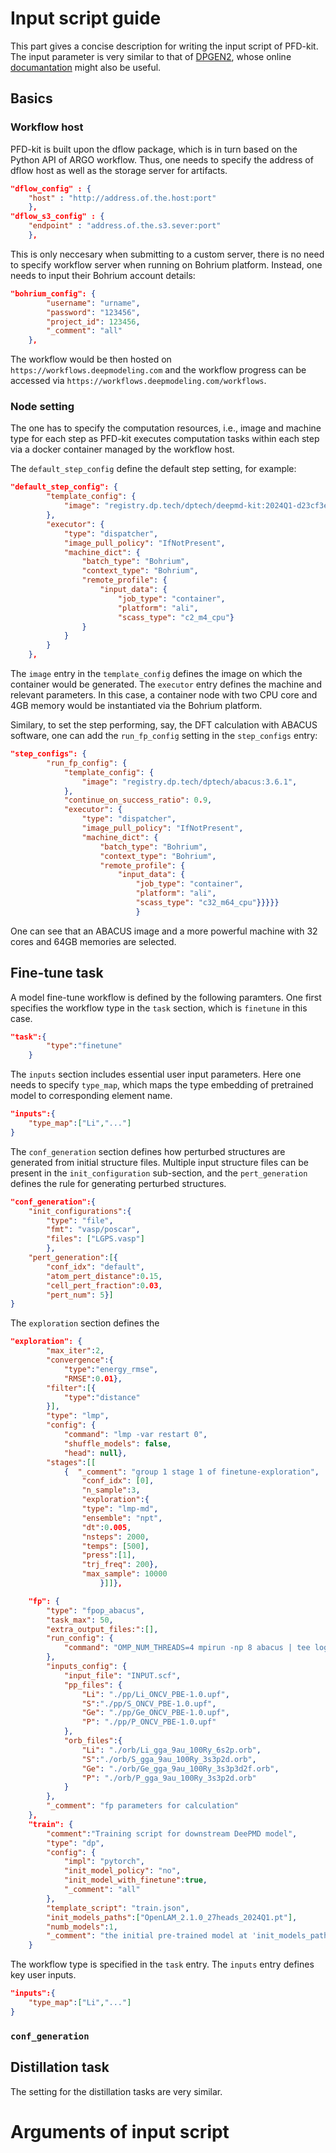 # Input script guide

This part gives a concise description for writing the input script of PFD-kit. The input parameter is very similar to that of [DPGEN2](https://github.com/deepmodeling/dpgen2.git), whose online [documantation](https://docs.deepmodeling.com/projects/dpgen2/en/latest/index.html) might also be useful.

## Basics
### Workflow host
PFD-kit is built upon the dflow package, which is in turn based on the Python API of ARGO workflow. Thus, one needs to specify the address of dflow host as well as the storage server for artifacts.

```json
"dflow_config" : {
	"host" : "http://address.of.the.host:port"
    },
"dflow_s3_config" : {
	"endpoint" : "address.of.the.s3.sever:port"
    },
```
This is only neccesary when submitting to a custom server, there is no need to specify workflow server when running on Bohrium platform. Instead, one needs to input their Bohrium account details:

```json
"bohrium_config": {
        "username": "urname",
        "password": "123456",
        "project_id": 123456,
        "_comment": "all"
    },
```
The workflow would be then hosted on `https://workflows.deepmodeling.com` and the workflow progress can be accessed via `https://workflows.deepmodeling.com/workflows`.

### Node setting
The one has to specify the computation resources, i.e., image and machine type for each step as PFD-kit executes computation tasks within each step via a docker container managed by the workflow host.  

The `default_step_config` define the default step setting, for example:

```json
"default_step_config": {
        "template_config": {
            "image": "registry.dp.tech/dptech/deepmd-kit:2024Q1-d23cf3e"
        },
        "executor": {
            "type": "dispatcher",
            "image_pull_policy": "IfNotPresent",
            "machine_dict": {
                "batch_type": "Bohrium",
                "context_type": "Bohrium",
                "remote_profile": {
                    "input_data": {
                        "job_type": "container",
                        "platform": "ali",
                        "scass_type": "c2_m4_cpu"}
                }
            }
        }
    },
```
The `image` entry in the `template_config` defines the image on which the container would be generated. The `executor` entry defines the machine and relevant parameters. In this case, a container node with two CPU core and 4GB memory would be instantiated via the Bohrium platform.

Similary, to set the step performing, say, the DFT calculation with ABACUS software, one can add the `run_fp_config` setting in the `step_configs` entry:   

```json
"step_configs": {
        "run_fp_config": {
            "template_config": {
                "image": "registry.dp.tech/dptech/abacus:3.6.1",
            },
            "continue_on_success_ratio": 0.9,
            "executor": {
                "type": "dispatcher",
                "image_pull_policy": "IfNotPresent",
                "machine_dict": {
                    "batch_type": "Bohrium",
                    "context_type": "Bohrium",
                    "remote_profile": {
                        "input_data": {
                            "job_type": "container",
                            "platform": "ali",
                            "scass_type": "c32_m64_cpu"}}}}}
                            }
```

One can see that an ABACUS image  and a more powerful machine with 32 cores and 64GB memories are selected.  

## Fine-tune task
A model fine-tune workflow is defined by the following paramters. One first specifies the workflow type in the `task` section,
which is `finetune` in this case. 

```json
"task":{
        "type":"finetune"
    }
```
The `inputs` section includes essential user input parameters. Here one needs to specify `type_map`, which maps the type embedding of pretrained model 
to corresponding element name.

```json
"inputs":{
    "type_map":["Li","..."]
}
```
The `conf_generation` section defines how perturbed structures are generated from initial structure files. Multiple input structure files can be 
present in the `init_configuration` sub-section, and the `pert_generation` defines the rule for generating perturbed structures.
```json
"conf_generation":{
    "init_configurations":{
        "type": "file",
        "fmt": "vasp/poscar",
        "files": ["LGPS.vasp"]
        },
    "pert_generation":[{
        "conf_idx": "default",
        "atom_pert_distance":0.15,
        "cell_pert_fraction":0.03,
        "pert_num": 5}]
}
```
The `exploration` section defines the 
```json
"exploration": {
        "max_iter":2,
        "convergence":{
            "type":"energy_rmse",
            "RMSE":0.01},
        "filter":[{
            "type":"distance"
        }],
        "type": "lmp",
        "config": {
            "command": "lmp -var restart 0",
            "shuffle_models": false, 
            "head": null},
        "stages":[[
            {  "_comment": "group 1 stage 1 of finetune-exploration",
                "conf_idx": [0],
                "n_sample":3,
                "exploration":{
                "type": "lmp-md",
                "ensemble": "npt",
                "dt":0.005,
                "nsteps": 2000,
                "temps": [500],
                "press":[1],
                "trj_freq": 200},
                "max_sample": 10000
                    }]]},

    "fp": {
        "type": "fpop_abacus",
        "task_max": 50,
        "extra_output_files:":[],
        "run_config": {
            "command": "OMP_NUM_THREADS=4 mpirun -np 8 abacus | tee log"
        },
        "inputs_config": {
            "input_file": "INPUT.scf",
            "pp_files": {
                "Li": "./pp/Li_ONCV_PBE-1.0.upf",
                "S":"./pp/S_ONCV_PBE-1.0.upf",
                "Ge": "./pp/Ge_ONCV_PBE-1.0.upf",
                "P": "./pp/P_ONCV_PBE-1.0.upf"
            },
            "orb_files":{
                "Li": "./orb/Li_gga_9au_100Ry_6s2p.orb",
                "S":"./orb/S_gga_9au_100Ry_3s3p2d.orb",
                "Ge": "./orb/Ge_gga_9au_100Ry_3s3p3d2f.orb",
                "P": "./orb/P_gga_9au_100Ry_3s3p2d.orb"
            }
        },
        "_comment": "fp parameters for calculation"
    },
    "train": {
        "comment":"Training script for downstream DeePMD model",
        "type": "dp",
        "config": {
            "impl": "pytorch",
            "init_model_policy": "no",
            "init_model_with_finetune":true,
            "_comment": "all"
        },
        "template_script": "train.json",
        "init_models_paths":["OpenLAM_2.1.0_27heads_2024Q1.pt"],
        "numb_models":1,
        "_comment": "the initial pre-trained model at 'init_models_paths'"
    }
```
The workflow type is specified in the `task` entry. The `inputs` entry defines key user inputs. 
```json
"inputs":{
    "type_map":["Li","..."]
}
```

### `conf_generation`





## Distillation task
The setting for the distillation tasks are very similar. 


# Arguments of input script